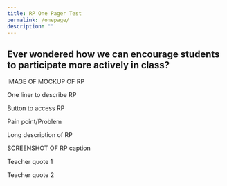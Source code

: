 ```yaml
---
title: RP One Pager Test
permalink: /onepage/
description: ""
---
```

## Ever wondered how we can encourage students to participate more actively in class?

IMAGE OF MOCKUP OF RP

One liner to describe RP

Button to access RP

Pain point/Problem

Long description of RP

SCREENSHOT OF RP
caption

Teacher quote 1

Teacher quote 2